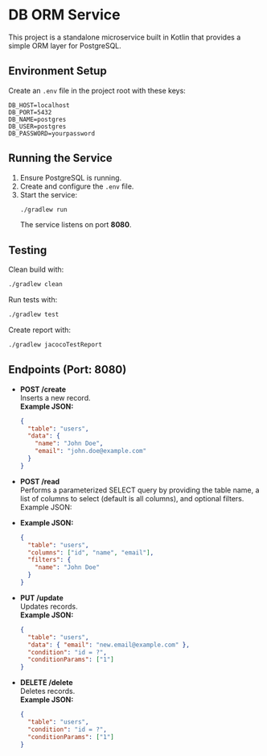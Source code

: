 # DB ORM Service

This project is a standalone microservice built in Kotlin that provides a simple ORM layer for PostgreSQL.

## Environment Setup

Create an `.env` file in the project root with these keys:

```
DB_HOST=localhost
DB_PORT=5432
DB_NAME=postgres
DB_USER=postgres
DB_PASSWORD=yourpassword
```

## Running the Service

1. Ensure PostgreSQL is running.
2. Create and configure the `.env` file.
3. Start the service:
   ```bash
   ./gradlew run
   ```
   The service listens on port **8080**.

## Testing

Clean build with:

```bash
./gradlew clean
```

Run tests with:

```bash
./gradlew test
```

Create report with:

```bash
./gradlew jacocoTestReport
```

## Endpoints (Port: 8080)

- **POST /create**  
  Inserts a new record.  
  **Example JSON:**
  ```json
  {
    "table": "users",
    "data": {
      "name": "John Doe",
      "email": "john.doe@example.com"
    }
  }
  ```

- **POST /read**  
  Performs a parameterized SELECT query by providing the table name, a list of columns to select (default is all
  columns), and optional filters. Example JSON:
- **Example JSON:**
  ```json
  {
    "table": "users",
    "columns": ["id", "name", "email"],
    "filters": {
      "name": "John Doe"
    }
  }
  ```

- **PUT /update**  
  Updates records.  
  **Example JSON:**
  ```json
  {
    "table": "users",
    "data": { "email": "new.email@example.com" },
    "condition": "id = ?",
    "conditionParams": ["1"]
  }
  ```

- **DELETE /delete**  
  Deletes records.  
  **Example JSON:**
  ```json
  {
    "table": "users",
    "condition": "id = ?",
    "conditionParams": ["1"]
  }
  ```

